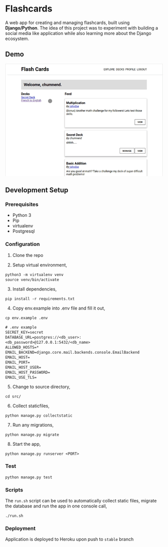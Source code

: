 # Flashcards
A web app for creating and managing flashcards, built using **Django/Python**. The idea of this 
project was to experiment with building a social media like application while also learning 
more about the Django ecosystem.

## Demo
![flashcards](flashcards-capture.gif)

## Development Setup

### Prerequisites
- Python 3
- Pip
- virtualenv
- Postgresql

### Configuration
1) Clone the repo

2) Setup virtual environment,
```
python3 -m virtualenv venv
source venv/bin/activate
```

3) Install dependencies,
```
pip install -r requirements.txt
```

4) Copy env.example into .env file and fill it out,
```
cp env.example .env
```

```
# .env example
SECRET_KEY=secret
DATABASE_URL=postgres://<db_user>:<db_password>@127.0.0.1:5432/<db_name>
ALLOWED_HOSTS=*
EMAIL_BACKEND=django.core.mail.backends.console.EmailBackend
EMAIL_HOST=
EMAIL_PORT=
EMAIL_HOST_USER=
EMAIL_HOST_PASSWORD=
EMAIL_USE_TLS=
```

5) Change to source directory,
```
cd src/
```

6) Collect staticfiles,
```
python manage.py collectstatic
```

7) Run any migrations,
```
python manage.py migrate
```

8) Start the app,
```
python manage.py runserver <PORT>
```

### Test
```
python manage.py test
```

### Scripts
The `run.sh` script can be used to automatically collect static files, migrate 
the database and run the app in one console call,
```
./run.sh
```

### Deployment
Application is deployed to Heroku upon push to `stable` branch
